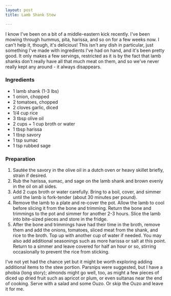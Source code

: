 ```yaml
---
layout: post
title: Lamb Shank Stew

---
```


I know I've been on a bit of a middle-eastern kick recently.  I've been mowing through hummus, pita, harissa, and so on for a few weeks now.  I can't help it, though, it's delicious!  This isn't any dish in particular, just something I've made with ingredients I've had on hand, and it's been pretty good.  It only makes a few servings, restricted as it is by the fact that lamb shanks don't really have all that much meat on them, and so we've never really kept any around - it always disappears.

### Ingredients

* 1 lamb shank (1-3 lbs)
* 1 onion, chopped
* 2 tomatoes, chopped
* 2 cloves garlic, diced
* 1/4 cup rice
* 3 tbsp olive oil
* 2 cups + 1 cup broth or water
* 1 tbsp harissa
* 1 tbsp savory
* 1 tsp sumac
* 1 tsp rubbed sage

### Preparation

1. Saut&eacute;e the savory in the olive oil in a dutch oven or heavy skillet briefly, strain if desired.
2. Rub the harissa, sumac, and sage on the lamb shank and brown evenly in the oil on all sides.
3. Add 2 cups broth or water carefully.  Bring to a boil, cover, and simmer until the lamb is fork-tender (about 30 minutes per pound).
4. Remove the lamb to a plate and re-cover the pot.  Allow the lamb to cool before slicing it from the bone and trimming.  Return the bone and trimmings to the pot and simmer for another 2-3 hours.  Slice the lamb into bite-sized pieces and store in the fridge.
5. After the bone and trimmings have had their time in the broth, remove them and add the onions, tomatoes, sliced meat from the shank, and rice to the broth.  Top up with another cup of water if needed.  You may also add additional seasonings such as more harissa or salt at this point.  Return to a simmer and leave covered for half an hour or so, stirring occasionally to prevent the rice from sticking.

I've not yet had the chance yet but it might be worth exploring adding additional items to the stew portion.  Parsnips were suggested, but I have a phobia (long story); almonds might go well, too, as might a few pieces of diced up dried fruit such as apricot or plum, or even sultanas near the end of cooking.  Serve with a salad and some Ouzo.  Or skip the Ouzo and leave it for me.
